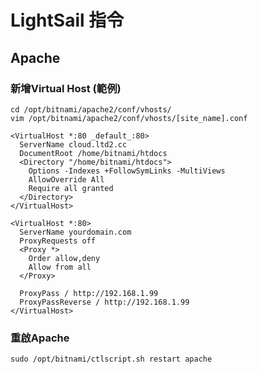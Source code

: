 # LightSail 指令

## Apache

### 新增Virtual Host (範例)
`cd /opt/bitnami/apache2/conf/vhosts/`  
`vim /opt/bitnami/apache2/conf/vhosts/[site_name].conf`

```
<VirtualHost *:80 _default_:80>
  ServerName cloud.ltd2.cc
  DocumentRoot /home/bitnami/htdocs
  <Directory "/home/bitnami/htdocs">
    Options -Indexes +FollowSymLinks -MultiViews
    AllowOverride All
    Require all granted
  </Directory>
</VirtualHost>
```

```
<VirtualHost *:80>
  ServerName yourdomain.com
  ProxyRequests off
  <Proxy *>
    Order allow,deny
    Allow from all
  </Proxy>

  ProxyPass / http://192.168.1.99
  ProxyPassReverse / http://192.168.1.99
</VirtualHost>
```

### 重啟Apache
`sudo /opt/bitnami/ctlscript.sh restart apache`
